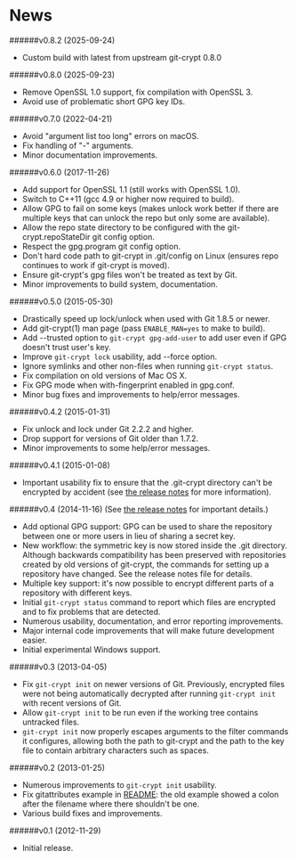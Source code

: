 News
====
######v0.8.2 (2025-09-24)
* Custom build with latest from upstream git-crypt 0.8.0 

######v0.8.0 (2025-09-23)
* Remove OpenSSL 1.0 support, fix compilation with OpenSSL 3.
* Avoid use of problematic short GPG key IDs.

######v0.7.0 (2022-04-21)
* Avoid "argument list too long" errors on macOS.
* Fix handling of "-" arguments.
* Minor documentation improvements.

######v0.6.0 (2017-11-26)
* Add support for OpenSSL 1.1 (still works with OpenSSL 1.0).
* Switch to C++11 (gcc 4.9 or higher now required to build).
* Allow GPG to fail on some keys (makes unlock work better if there are
  multiple keys that can unlock the repo but only some are available).
* Allow the repo state directory to be configured with the
  git-crypt.repoStateDir git config option.
* Respect the gpg.program git config option.
* Don't hard code path to git-crypt in .git/config on Linux (ensures
  repo continues to work if git-crypt is moved).
* Ensure git-crypt's gpg files won't be treated as text by Git.
* Minor improvements to build system, documentation.

######v0.5.0 (2015-05-30)
* Drastically speed up lock/unlock when used with Git 1.8.5 or newer.
* Add git-crypt(1) man page (pass `ENABLE_MAN=yes` to make to build).
* Add --trusted option to `git-crypt gpg-add-user` to add user even if
  GPG doesn't trust user's key.
* Improve `git-crypt lock` usability, add --force option.
* Ignore symlinks and other non-files when running `git-crypt status`.
* Fix compilation on old versions of Mac OS X.
* Fix GPG mode when with-fingerprint enabled in gpg.conf.
* Minor bug fixes and improvements to help/error messages.

######v0.4.2 (2015-01-31)
* Fix unlock and lock under Git 2.2.2 and higher.
* Drop support for versions of Git older than 1.7.2.
* Minor improvements to some help/error messages.

######v0.4.1 (2015-01-08)
* Important usability fix to ensure that the .git-crypt directory
  can't be encrypted by accident (see
  [the release notes](RELEASE_NOTES-0.4.1.md) for more information).

######v0.4 (2014-11-16)
(See [the release notes](RELEASE_NOTES-0.4.md) for important details.)
*   Add optional GPG support: GPG can be used to share the repository
    between one or more users in lieu of sharing a secret key.
*   New workflow: the symmetric key is now stored inside the .git
    directory.  Although backwards compatibility has been preserved
    with repositories created by old versions of git-crypt, the
    commands for setting up a repository have changed.  See the
    release notes file for details.
*   Multiple key support: it's now possible to encrypt different parts
    of a repository with different keys.
*   Initial `git-crypt status` command to report which files are
    encrypted and to fix problems that are detected.
*   Numerous usability, documentation, and error reporting improvements.
*   Major internal code improvements that will make future development
    easier.
*   Initial experimental Windows support.

######v0.3 (2013-04-05)
*   Fix `git-crypt init` on newer versions of Git.  Previously,
    encrypted files were not being automatically decrypted after running
    `git-crypt init` with recent versions of Git.
*   Allow `git-crypt init` to be run even if the working tree contains
    untracked files.
*   `git-crypt init` now properly escapes arguments to the filter
    commands it configures, allowing both the path to git-crypt and the
    path to the key file to contain arbitrary characters such as spaces.

######v0.2 (2013-01-25)
*   Numerous improvements to `git-crypt init` usability.
*   Fix gitattributes example in [README](README.md): the old example
    showed a colon after the filename where there shouldn't be one.
*   Various build fixes and improvements.

######v0.1 (2012-11-29)
*   Initial release.
